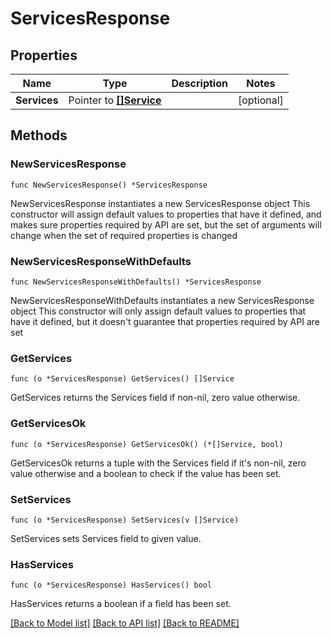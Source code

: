 # ServicesResponse

## Properties

Name | Type | Description | Notes
------------ | ------------- | ------------- | -------------
**Services** | Pointer to [**[]Service**](Service.md) |  | [optional] 

## Methods

### NewServicesResponse

`func NewServicesResponse() *ServicesResponse`

NewServicesResponse instantiates a new ServicesResponse object
This constructor will assign default values to properties that have it defined,
and makes sure properties required by API are set, but the set of arguments
will change when the set of required properties is changed

### NewServicesResponseWithDefaults

`func NewServicesResponseWithDefaults() *ServicesResponse`

NewServicesResponseWithDefaults instantiates a new ServicesResponse object
This constructor will only assign default values to properties that have it defined,
but it doesn't guarantee that properties required by API are set

### GetServices

`func (o *ServicesResponse) GetServices() []Service`

GetServices returns the Services field if non-nil, zero value otherwise.

### GetServicesOk

`func (o *ServicesResponse) GetServicesOk() (*[]Service, bool)`

GetServicesOk returns a tuple with the Services field if it's non-nil, zero value otherwise
and a boolean to check if the value has been set.

### SetServices

`func (o *ServicesResponse) SetServices(v []Service)`

SetServices sets Services field to given value.

### HasServices

`func (o *ServicesResponse) HasServices() bool`

HasServices returns a boolean if a field has been set.


[[Back to Model list]](../README.md#documentation-for-models) [[Back to API list]](../README.md#documentation-for-api-endpoints) [[Back to README]](../README.md)


